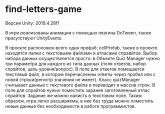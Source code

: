 # find-letters-game

Версия Unity: 2019.4.28f1
 
В игре реализованы анимации с помощью плагина DoTween, также присутствуют UnityEvents.

В проекте расположен всего один префаб: cellPrefab, также в проекте находятся папки с текстовыми файлами и атласами справйтов.
Выбор набора данных осуществляется просто: в Объекте Quiz Manager нужно три параметра для каждого из типа данных (поля ответов, набор спрайтов, цель уровня/вопрос).
В поле для ответов помещается текстовый файл, в котором перечисленны ответы через пробел или с новой строки(регистр значения не имеет). Класс quizManager считывает данные с текстового файла и переводит в массив строк. В поле для спрайтов нужно поместить заранее заготовленный атлас спрайтов. Задание же можно написть в текстовом поле. Таким образом, игра легко расширяема, в нее без труда можно поместить новые данные без необходимости в работе программистов.
